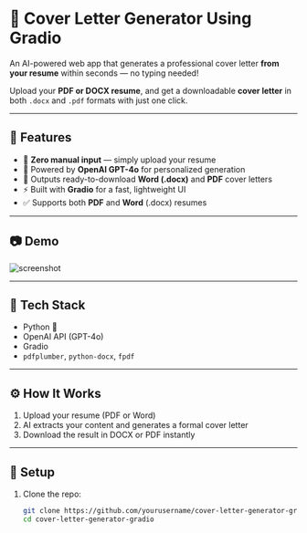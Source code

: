 # 📄 Cover Letter Generator Using Gradio

An AI-powered web app that generates a professional cover letter **from your resume** within seconds — no typing needed!

Upload your **PDF or DOCX resume**, and get a downloadable **cover letter** in both `.docx` and `.pdf` formats with just one click.

---

## 🚀 Features

- 🔁 **Zero manual input** — simply upload your resume
- 🧠 Powered by **OpenAI GPT-4o** for personalized generation
- 📄 Outputs ready-to-download **Word (.docx)** and **PDF** cover letters
- ⚡ Built with **Gradio** for a fast, lightweight UI
- ✅ Supports both **PDF** and **Word** (.docx) resumes

---

## 📷 Demo

![screenshot](demo_screenshot.png)

---

## 🧰 Tech Stack

- Python 🐍
- OpenAI API (GPT-4o)
- Gradio
- `pdfplumber`, `python-docx`, `fpdf`

---

## ⚙️ How It Works

1. Upload your resume (PDF or Word)
2. AI extracts your content and generates a formal cover letter
3. Download the result in DOCX or PDF instantly

---

## 🔧 Setup

1. Clone the repo:
   ```bash
   git clone https://github.com/yourusername/cover-letter-generator-gradio.git
   cd cover-letter-generator-gradio
